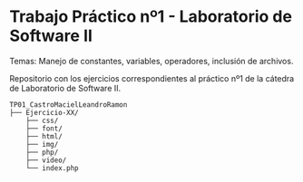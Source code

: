 # Trabajo Práctico nº1 - Laboratorio de Software II

Temas: Manejo de constantes, variables, operadores, inclusión de archivos.

Repositorio con los ejercicios correspondientes al práctico nº1 de la cátedra de Laboratorio de Software II.

```
TP01_CastroMacielLeandroRamon
├── Ejercicio-XX/
    ├── css/
    ├── font/
    ├── html/
    ├── img/
    ├── php/
    ├── video/
    └── index.php
```

